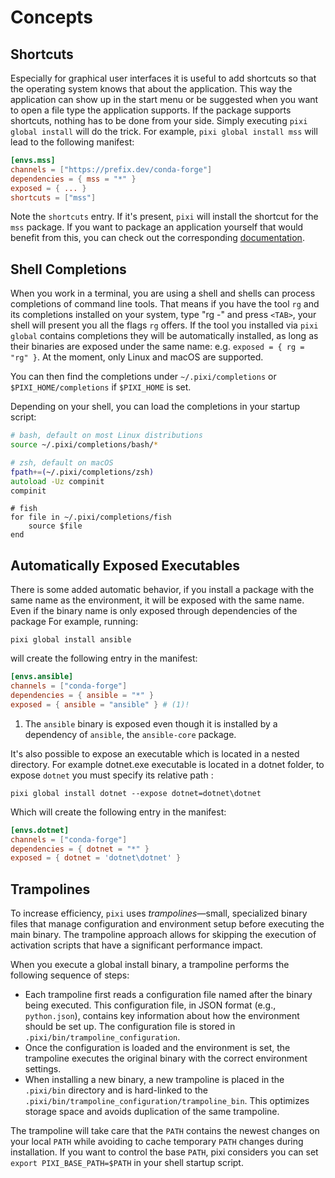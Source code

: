 # Concepts

## Shortcuts

Especially for graphical user interfaces it is useful to add shortcuts so that the operating system knows that about the application.
This way the application can show up in the start menu or be suggested when you want to open a file type the application supports.
If the package supports shortcuts, nothing has to be done from your side.
Simply executing `pixi global install` will do the trick.
For example, `pixi global install mss` will lead to the following manifest:

```toml
[envs.mss]
channels = ["https://prefix.dev/conda-forge"]
dependencies = { mss = "*" }
exposed = { ... }
shortcuts = ["mss"]
```

Note the `shortcuts` entry.
If it's present, `pixi` will install the shortcut for the `mss` package.
If you want to package an application yourself that would benefit from this, you can check out the corresponding [documentation](https://conda.github.io/menuinst/).


## Shell Completions

When you work in a terminal, you are using a shell and shells can process completions of command line tools.
That means if you have the tool `rg` and its completions installed on your system, type "rg -" and press `<TAB>`,
your shell will present you all the flags `rg` offers.
If the tool you installed via `pixi global` contains completions they will be automatically installed, as long as their binaries are exposed under the same name: e.g. `exposed = { rg = "rg" }`.
At the moment, only Linux and macOS are supported.

You can then find the completions under `~/.pixi/completions` or `$PIXI_HOME/completions` if `$PIXI_HOME` is set.

Depending on your shell, you can load the completions in your startup script:

```bash title="~/.bashrc"
# bash, default on most Linux distributions
source ~/.pixi/completions/bash/*
```

```zsh title="~/.zshrc"
# zsh, default on macOS
fpath+=(~/.pixi/completions/zsh)
autoload -Uz compinit
compinit
```

```fish title="~/.config/fish/config.fish"
# fish
for file in ~/.pixi/completions/fish
    source $file
end
```


## Automatically Exposed Executables

There is some added automatic behavior, if you install a package with the same name as the environment, it will be exposed with the same name.
Even if the binary name is only exposed through dependencies of the package
For example, running:
```
pixi global install ansible
```
will create the following entry in the manifest:
```toml
[envs.ansible]
channels = ["conda-forge"]
dependencies = { ansible = "*" }
exposed = { ansible = "ansible" } # (1)!
```

1. The `ansible` binary is exposed even though it is installed by a dependency of `ansible`, the `ansible-core` package.

It's also possible to expose an executable which is located in a nested directory.
For example dotnet.exe executable is located in a dotnet folder,
to expose `dotnet` you must specify its relative path :

```
pixi global install dotnet --expose dotnet=dotnet\dotnet
```

Which will create the following entry in the manifest:
```toml
[envs.dotnet]
channels = ["conda-forge"]
dependencies = { dotnet = "*" }
exposed = { dotnet = 'dotnet\dotnet' }
```

## Trampolines

To increase efficiency, `pixi` uses *trampolines*—small, specialized binary files that manage configuration and environment setup before executing the main binary. The trampoline approach allows for skipping the execution of activation scripts that have a significant performance impact.

When you execute a global install binary, a trampoline performs the following sequence of steps:

* Each trampoline first reads a configuration file named after the binary being executed. This configuration file, in JSON format (e.g., `python.json`), contains key information about how the environment should be set up. The configuration file is stored in `.pixi/bin/trampoline_configuration`.
* Once the configuration is loaded and the environment is set, the trampoline executes the original binary with the correct environment settings.
* When installing a new binary, a new trampoline is placed in the `.pixi/bin` directory and is hard-linked to the `.pixi/bin/trampoline_configuration/trampoline_bin`. This optimizes storage space and avoids duplication of the same trampoline.

The trampoline will take care that the `PATH` contains the newest changes on your local `PATH` while avoiding to cache temporary `PATH` changes during installation.
If you want to control the base `PATH`, pixi considers you can set `export PIXI_BASE_PATH=$PATH` in your shell startup script.
